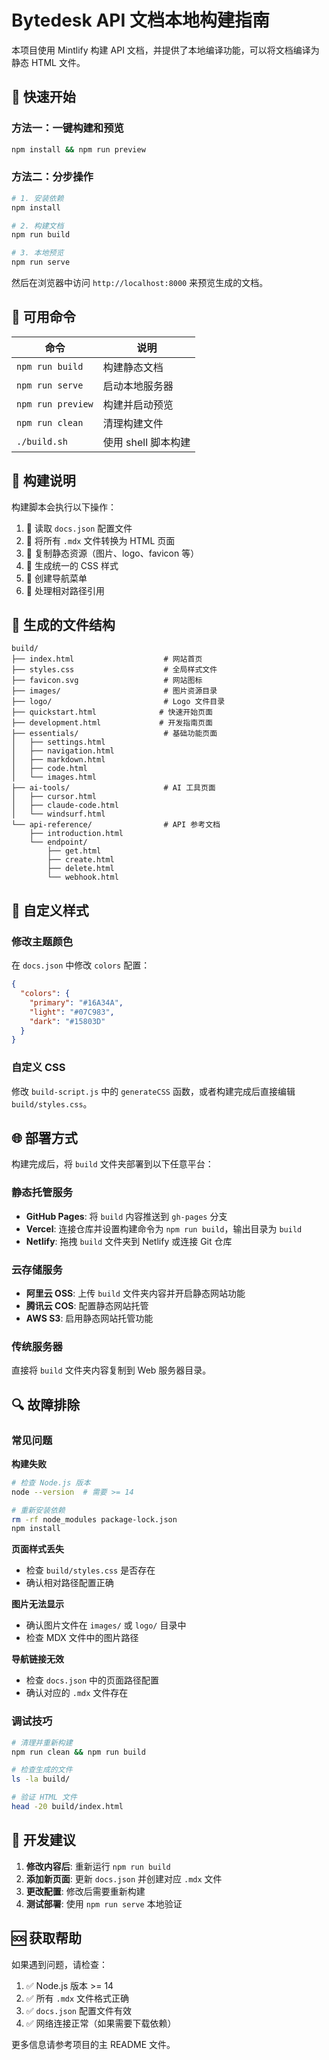 # Bytedesk API 文档本地构建指南

本项目使用 Mintlify 构建 API 文档，并提供了本地编译功能，可以将文档编译为静态 HTML 文件。

## 🚀 快速开始

### 方法一：一键构建和预览

```bash
npm install && npm run preview
```

### 方法二：分步操作

```bash
# 1. 安装依赖
npm install

# 2. 构建文档
npm run build

# 3. 本地预览
npm run serve
```

然后在浏览器中访问 `http://localhost:8000` 来预览生成的文档。

## 📜 可用命令

| 命令 | 说明 |
|------|------|
| `npm run build` | 构建静态文档 |
| `npm run serve` | 启动本地服务器 |
| `npm run preview` | 构建并启动预览 |
| `npm run clean` | 清理构建文件 |
| `./build.sh` | 使用 shell 脚本构建 |

## 🔧 构建说明

构建脚本会执行以下操作：

1. 📖 读取 `docs.json` 配置文件
2. 🔄 将所有 `.mdx` 文件转换为 HTML 页面
3. 📁 复制静态资源（图片、logo、favicon 等）
4. 🎨 生成统一的 CSS 样式
5. 🧭 创建导航菜单
6. 🔗 处理相对路径引用

## 📂 生成的文件结构

```text
build/
├── index.html                    # 网站首页
├── styles.css                    # 全局样式文件
├── favicon.svg                   # 网站图标
├── images/                       # 图片资源目录
├── logo/                         # Logo 文件目录
├── quickstart.html              # 快速开始页面
├── development.html             # 开发指南页面
├── essentials/                   # 基础功能页面
│   ├── settings.html
│   ├── navigation.html
│   ├── markdown.html
│   ├── code.html
│   └── images.html
├── ai-tools/                     # AI 工具页面
│   ├── cursor.html
│   ├── claude-code.html
│   └── windsurf.html
└── api-reference/                # API 参考文档
    ├── introduction.html
    └── endpoint/
        ├── get.html
        ├── create.html
        ├── delete.html
        └── webhook.html
```

## 🎨 自定义样式

### 修改主题颜色

在 `docs.json` 中修改 `colors` 配置：

```json
{
  "colors": {
    "primary": "#16A34A",
    "light": "#07C983", 
    "dark": "#15803D"
  }
}
```

### 自定义 CSS

修改 `build-script.js` 中的 `generateCSS` 函数，或者构建完成后直接编辑 `build/styles.css`。

## 🌐 部署方式

构建完成后，将 `build` 文件夹部署到以下任意平台：

### 静态托管服务
- **GitHub Pages**: 将 `build` 内容推送到 `gh-pages` 分支
- **Vercel**: 连接仓库并设置构建命令为 `npm run build`，输出目录为 `build`
- **Netlify**: 拖拽 `build` 文件夹到 Netlify 或连接 Git 仓库

### 云存储服务
- **阿里云 OSS**: 上传 `build` 文件夹内容并开启静态网站功能
- **腾讯云 COS**: 配置静态网站托管
- **AWS S3**: 启用静态网站托管功能

### 传统服务器
直接将 `build` 文件夹内容复制到 Web 服务器目录。

## 🔍 故障排除

### 常见问题

**构建失败**
```bash
# 检查 Node.js 版本
node --version  # 需要 >= 14

# 重新安装依赖
rm -rf node_modules package-lock.json
npm install
```

**页面样式丢失**
- 检查 `build/styles.css` 是否存在
- 确认相对路径配置正确

**图片无法显示**
- 确认图片文件在 `images/` 或 `logo/` 目录中
- 检查 MDX 文件中的图片路径

**导航链接无效**
- 检查 `docs.json` 中的页面路径配置
- 确认对应的 `.mdx` 文件存在

### 调试技巧

```bash
# 清理并重新构建
npm run clean && npm run build

# 检查生成的文件
ls -la build/

# 验证 HTML 文件
head -20 build/index.html
```

## 📝 开发建议

1. **修改内容后**: 重新运行 `npm run build`
2. **添加新页面**: 更新 `docs.json` 并创建对应 `.mdx` 文件  
3. **更改配置**: 修改后需要重新构建
4. **测试部署**: 使用 `npm run serve` 本地验证

## 🆘 获取帮助

如果遇到问题，请检查：

1. ✅ Node.js 版本 >= 14
2. ✅ 所有 `.mdx` 文件格式正确
3. ✅ `docs.json` 配置文件有效
4. ✅ 网络连接正常（如果需要下载依赖）

更多信息请参考项目的主 README 文件。